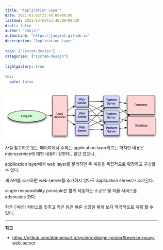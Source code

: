 ```yaml
---
title: "Application Layer"
date: 2021-03-02T23:49:00+09:00
lastmod: 2021-03-02T23:49:00+09:00
draft: false
author: "Jaejin"
authorLink: "https://jaejin1.github.io"
description: "Application Layer"

tags: ["system-design"]
categories: ["system-design"]

lightgallery: true

toc:
  auto: false
---
```


![application layer](yB5SYwm.png "application layer")

<!--more-->

사실 참고하고 있는 페이지에서 주제는 application layer라고는 하지만 내용은 microservice에 대한 내용이 강한데.. 일단 있으니.. 

application layer에서 web layer를 분리하면 두 계층을 독립적으로 확장하고 구성할 수 있다.

새 API를 추가하면 web server를 추가하지 않아도 application server가 추가된다.

single responsibility principle은 함께 작동하는 소규모 및 자율 서비스를 advocates 한다.

작은 단위의 서비스를 갖추고 작은 팀은 빠른 성장을 위해 보다 적극적으로 계획 할 수 있다. 


---

**참고**

* https://github.com/donnemartin/system-design-primer#reverse-proxy-web-server